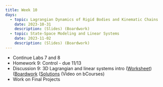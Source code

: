 ```yaml
---
title: Week 10
days:
  - topic: Lagrangian Dynamics of Rigid Bodies and Kinematic Chains
    date: 2023-10-31
    description: (Slides) (Boardwork)
  - topic: State-Space Modeling and Linear Systems
    date: 2023-11-02
    description: (Slides) (Boardwork)
---
```


- Continue Labs 7 and 8
- Homework 9: Control - due 11/13
- Discussion 9: 3D Lagrangian and linear systems intro ([Worksheet](./assets/disc/disc9_3D_Lagrangian.pdf)) ([Boardwork](./assets/disc/disc9_boardwork.pdf) ([Solutions](./assets/disc/disc9_sols.pdf) (Video on bCourses)
- Work on Final Projects

<a id="Week11"></a>

